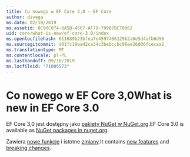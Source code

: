 ```yaml
---
title: Co nowego w EF Core 3,0 — EF Core
author: divega
ms.date: 02/19/2019
ms.assetid: 8C90C074-0A5B-4567-AF79-799B7BC78062
uid: core/what-is-new/ef-core-3.0/index
ms.openlocfilehash: 611689b23bfea7e4597466129b2a0e5d4afb6d96
ms.sourcegitcommit: d01fc19aa42ca34c3bebccbc96ee26d06fcecaa2
ms.translationtype: MT
ms.contentlocale: pl-PL
ms.lasthandoff: 09/16/2019
ms.locfileid: "71005573"
---
```

# <a name="what-is-new-in-ef-core-30"></a><span data-ttu-id="a139b-102">Co nowego w EF Core 3,0</span><span class="sxs-lookup"><span data-stu-id="a139b-102">What is new in EF Core 3.0</span></span>

<span data-ttu-id="a139b-103">EF Core 3,0 jest dostępny jako [pakiety NuGet w NuGet.org](https://www.nuget.org/packages/Microsoft.EntityFrameworkCore/).</span><span class="sxs-lookup"><span data-stu-id="a139b-103">EF Core 3.0 is available as [NuGet packages in nuget.org](https://www.nuget.org/packages/Microsoft.EntityFrameworkCore/).</span></span> 

<span data-ttu-id="a139b-104">Zawiera [nowe funkcje](xref:core/what-is-new/ef-core-3.0/features) i istotne [zmiany](xref:core/what-is-new/ef-core-3.0/breaking-changes).</span><span class="sxs-lookup"><span data-stu-id="a139b-104">It contains [new features](xref:core/what-is-new/ef-core-3.0/features) and [breaking changes](xref:core/what-is-new/ef-core-3.0/breaking-changes).</span></span> 


